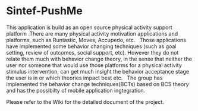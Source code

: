 # Sintef-PushMe
This application is build as an open source physical activity support platform .There are many physical activity motivation applications and platforms, such as Runtastic, Moves, Accupedo, etc. 
 
Those applications have implemented some behavior changing techniques (such as goal setting, review of outcomes, social support, etc). However they do not relate them much with behavior change theory, in the sense that neither the user nor someone that would use those platforms for a physical activity stimulus intervention, can get much insight the behavior acceptance stage the user is in or which theories impact best etc.
 
The group has implemented the behavior change techniques(BCTs) based on BCS theory and has the possibilty of mobile application ingtegration.

Please refer to the Wiki for the detailed document of the project.
